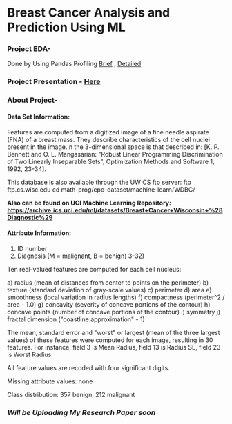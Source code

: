 # Breast Cancer Analysis and Prediction Using ML


### Project EDA-
Done by Using Pandas Profiling
[Brief](https://github.com/Rahulraj31/Breast-Cancer-Analysis-and-Prediction-Using-ML/blob/master/BCA%20EDA%20Gist.html) , [Detailed](https://github.com/Rahulraj31/Breast-Cancer-Analysis-and-Prediction-Using-ML/blob/master/BCA%20EDA.html)

### Project Presentation - [Here](https://github.com/Rahulraj31/Breast-Cancer-Analysis-and-Prediction-Using-ML/blob/master/Analysis%20and%20prediction%20of%20breast%20cancer%20using%20ml%20.pptx)

### About Project-
#### Data Set Information:
Features are computed from a digitized image of a fine needle aspirate (FNA) of a breast mass. They describe characteristics of the cell nuclei present in the image.
n the 3-dimensional space is that described in: [K. P. Bennett and O. L. Mangasarian: "Robust Linear Programming Discrimination of Two Linearly Inseparable Sets", Optimization Methods and Software 1, 1992, 23-34].

This database is also available through the UW CS ftp server:
ftp ftp.cs.wisc.edu
cd math-prog/cpo-dataset/machine-learn/WDBC/

**Also can be found on UCI Machine Learning Repository: https://archive.ics.uci.edu/ml/datasets/Breast+Cancer+Wisconsin+%28Diagnostic%29**

#### Attribute Information:

1) ID number
2) Diagnosis (M = malignant, B = benign)
3-32)

Ten real-valued features are computed for each cell nucleus:

a) radius (mean of distances from center to points on the perimeter)
b) texture (standard deviation of gray-scale values)
c) perimeter
d) area
e) smoothness (local variation in radius lengths)
f) compactness (perimeter^2 / area - 1.0)
g) concavity (severity of concave portions of the contour)
h) concave points (number of concave portions of the contour)
i) symmetry
j) fractal dimension ("coastline approximation" - 1)

The mean, standard error and "worst" or largest (mean of the three
largest values) of these features were computed for each image,
resulting in 30 features. For instance, field 3 is Mean Radius, field
13 is Radius SE, field 23 is Worst Radius.

All feature values are recoded with four significant digits.

Missing attribute values: none

Class distribution: 357 benign, 212 malignant

### *Will be Uploading My Research Paper soon* 
